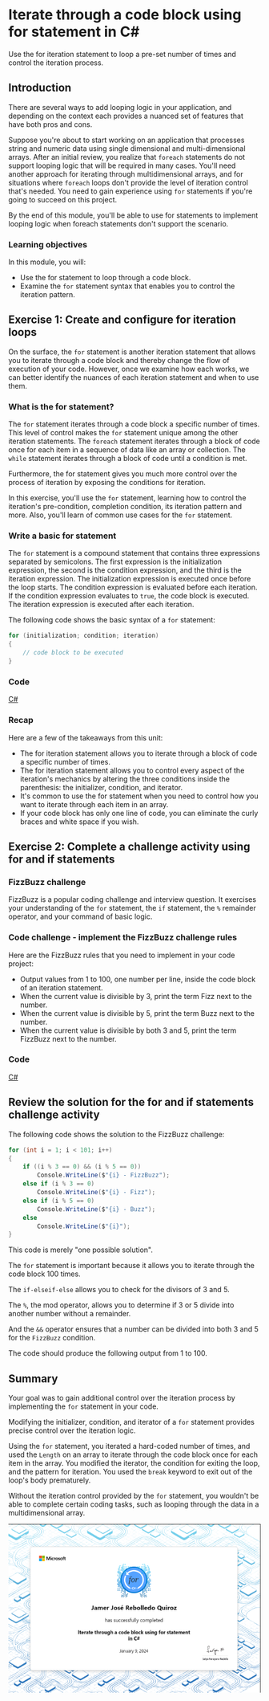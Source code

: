 # Iterate through a code block using for statement in C\#

Use the for iteration statement to loop a pre-set number of times and control
the iteration process.

## Introduction

There are several ways to add looping logic in your application, and depending
on the context each provides a nuanced set of features that have both pros and
cons.

Suppose you're about to start working on an application that processes string
and numeric data using single dimensional and multi-dimensional arrays. After an
initial review, you realize that `foreach` statements do not support looping
logic that will be required in many cases. You'll need another approach for
iterating through multidimensional arrays, and for situations where `foreach`
loops don't provide the level of iteration control that's needed. You need to
gain experience using `for` statements if you're going to succeed on this
project.

By the end of this module, you'll be able to use for statements to implement
looping logic when foreach statements don't support the scenario.

### Learning objectives

In this module, you will:

- Use the for statement to loop through a code block.
- Examine the `for` statement syntax that enables you to control the iteration pattern.


## Exercise 1: Create and configure for iteration loops

On the surface, the `for` statement is another iteration statement that allows you
to iterate through a code block and thereby change the flow of execution of your
code. However, once we examine how each works, we can better identify the
nuances of each iteration statement and when to use them.

### What is the for statement?

The `for` statement iterates through a code block a specific number of times. This level of control makes the `for` statement unique among the other iteration statements. The `foreach` statement iterates through a block of code once for each item in a sequence of data like an array or collection. The `while` statement iterates through a block of code until a condition is met.

Furthermore, the for statement gives you much more control over the process of iteration by exposing the conditions for iteration.

In this exercise, you'll use the `for` statement, learning how to control the iteration's pre-condition, completion condition, its iteration pattern and more. Also, you'll learn of common use cases for the `for` statement.

### Write a basic for statement

The `for` statement is a compound statement that contains three expressions
separated by semicolons. The first expression is the initialization expression,
the second is the condition expression, and the third is the iteration
expression. The initialization expression is executed once before the loop
starts. The condition expression is evaluated before each iteration. If the
condition expression evaluates to `true`, the code block is executed. The
iteration expression is executed after each iteration.

The following code shows the basic syntax of a `for` statement:

```csharp
for (initialization; condition; iteration)
{
    // code block to be executed
}
```

### Code

[C#](./Exercises/Exercise1/Program.cs)

### Recap

Here are a few of the takeaways from this unit:

- The for iteration statement allows you to iterate through a block of code a specific number of times.
- The for iteration statement allows you to control every aspect of the iteration's mechanics by altering the three conditions inside the parenthesis: the initializer, condition, and iterator.
- It's common to use the for statement when you need to control how you want to iterate through each item in an array.
- If your code block has only one line of code, you can eliminate the curly braces and white space if you wish.


## Exercise 2: Complete a challenge activity using for and if statements

### FizzBuzz challenge

FizzBuzz is a popular coding challenge and interview question. It exercises your
understanding of the `for` statement, the `if` statement, the `%` remainder operator,
and your command of basic logic.

### Code challenge - implement the FizzBuzz challenge rules

Here are the FizzBuzz rules that you need to implement in your code project:

- Output values from 1 to 100, one number per line, inside the code block of an iteration statement.
- When the current value is divisible by 3, print the term Fizz next to the number.
- When the current value is divisible by 5, print the term Buzz next to the number.
- When the current value is divisible by both 3 and 5, print the term FizzBuzz
next to the number.

### Code

[C#](./Exercises/Exercise2/Program.cs)


## Review the solution for the for and if statements challenge activity

The following code shows the solution to the FizzBuzz challenge:

```csharp
for (int i = 1; i < 101; i++)
{
    if ((i % 3 == 0) && (i % 5 == 0))
        Console.WriteLine($"{i} - FizzBuzz");
    else if (i % 3 == 0)
        Console.WriteLine($"{i} - Fizz");
    else if (i % 5 == 0)
        Console.WriteLine($"{i} - Buzz");
    else
        Console.WriteLine($"{i}");
}
```
This code is merely "one possible solution".

The `for` statement is important because it allows you to iterate through the code block 100 times.

The `if-elseif-else` allows you to check for the divisors of 3 and 5.

The `%`, the mod operator, allows you to determine if 3 or 5 divide into another number without a remainder.

And the `&&` operator ensures that a number can be divided into both 3 and 5 for the `FizzBuzz` condition.

The code should produce the following output from 1 to 100.

## Summary

Your goal was to gain additional control over the iteration process by implementing the `for` statement in your code.

Modifying the initializer, condition, and iterator of a `for` statement provides precise control over the iteration logic.

Using the `for` statement, you iterated a hard-coded number of times, and used the `Length` on an array to iterate through the code block once for each item in the array. You modified the iterator, the condition for exiting the loop, and the pattern for iteration. You used the `break` keyword to exit out of the loop's body prematurely.

Without the iteration control provided by the `for` statement, you wouldn't be
able to complete certain coding tasks, such as looping through the data in a
multidimensional array.

![](achievement.png)
